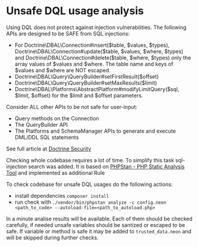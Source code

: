 # Unsafe DQL usage analysis

Using DQL does not protect against injection vulnerabilities. The following APIs are designed to be SAFE from SQL injections:
 - For Doctrine\DBAL\Connection#insert($table, $values, $types), Doctrine\DBAL\Connection#update($table, $values, $where, $types) and Doctrine\DBAL\Connection#delete($table, $where, $types) only the array values of $values and $where. The table name and keys of $values and $where are NOT escaped.
 - Doctrine\DBAL\Query\QueryBuilder#setFirstResult($offset)
 - Doctrine\DBAL\Query\QueryBuilder#setMaxResults($limit)
 - Doctrine\DBAL\Platforms\AbstractPlatform#modifyLimitQuery($sql, $limit, $offset) for the $limit and $offset parameters.

Consider ALL other APIs to be not safe for user-input:

 - Query methods on the Connection
 - The QueryBuilder API
 - The Platforms and SchemaManager APIs to generate and execute DML/DDL SQL statements
 
 See full article at [Doctrine Security](http://docs.doctrine-project.org/projects/doctrine-dbal/en/latest/reference/security.html)

Checking whole codebase requires a lot of time. To simplify this task sql-injection search was added. It is based on [PHPStan - PHP Static Analysis Tool](https://github.com/phpstan/phpstan)
and implemented as additional Rule

To check codebase for unsafe DQL usages do the following actions:
 - install dependencies `composer install`
 - run check with `./vendor/bin/phpstan analyze -c config.neon <path_to_code> --autoload-file=<path_to_autoload.php>`

In a minute analise results will be available. Each of them should be checked carefully, if needed unsafe variables should be santized or escaped to be safe.
If variable or method is safe it may be added to `trusted_data.neon` and will be skipped during further checks. 

